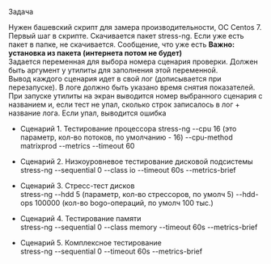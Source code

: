 Задача  

Нужен башевский скрипт для замерa производительности, ОС Centos 7.
Первый шаг в скрипте. Скачивается пакет stress-ng.
Если уже есть пакет в папке, не скачивается. Сообщение, что уже есть
**Важно: установка из пакета (интернета потом не будет)**  
Задается переменная для выбора номера сценария проверки. Должен быть аргумент у утилиты для заполнения этой переменной.  
Вывод каждого сценария идет в свой лог (дописывается при перезапуске). В логе должно быть указано время снятия показателей.  
При запуске утилиты на экран выводится номер выбранного сценария с названием и, если тест не упал, сколько строк записалось в лог + название лога. Если упал, выводится ошибка  

- Сценарий 1. Тестирование процессора
stress-ng --cpu 16 (это параметр, кол-во потоков, по умолчанию - 16) --cpu-method matrixprod --metrics --timeout 60  

- Сценарий 2. Низкоуровневое тестирование дисковой подсистемы  
stress-ng --sequential 0 --class io --timeout 60s --metrics-brief  

- Сценарий 3. Стресс-тест дисков  
stress-ng --hdd 5 (параметр, кол-во стрессоров, по умолч 5) --hdd-ops 100000 (кол-во bogo-операций, по умолч 100 тыс.)  

- Сценарий 4. Тестирование памяти  
stress-ng --sequential 0 --class memory --timeout 60s --metrics-brief  

- Сценарий 5. Комплексное тестирование  
stress-ng --sequential 0 --timeout 60s --metrics-brief  